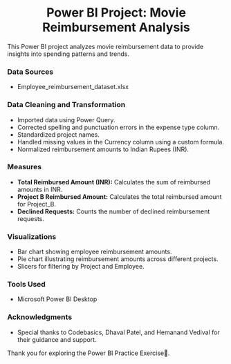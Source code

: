 <p align="center">
  <h1 align="center">Power BI Project: Movie Reimbursement Analysis
</h1>
This Power BI project analyzes movie reimbursement data to provide insights into spending patterns and trends.

### Data Sources
* Employee_reimbursement_dataset.xlsx


### Data Cleaning and Transformation
* Imported data using Power Query.
* Corrected spelling and punctuation errors in the expense type column.
* Standardized project names.
* Handled missing values in the Currency column using a custom formula.
* Normalized reimbursement amounts to Indian Rupees (INR).

### Measures
* **Total Reimbursed Amount (INR):** Calculates the sum of reimbursed amounts in INR.
* **Project B Reimbursed Amount:** Calculates the total reimbursed amount for Project_B.
* **Declined Requests:** Counts the number of declined reimbursement requests.

### Visualizations
* Bar chart showing employee reimbursement amounts.
* Pie chart illustrating reimbursement amounts across different projects.
* Slicers for filtering by Project and Employee.

### Tools Used
* Microsoft Power BI Desktop

### Acknowledgments
* Special thanks to Codebasics, Dhaval Patel, and Hemanand Vedival for their guidance and support.


Thank you for exploring the Power BI Practice Exercise🚀.


